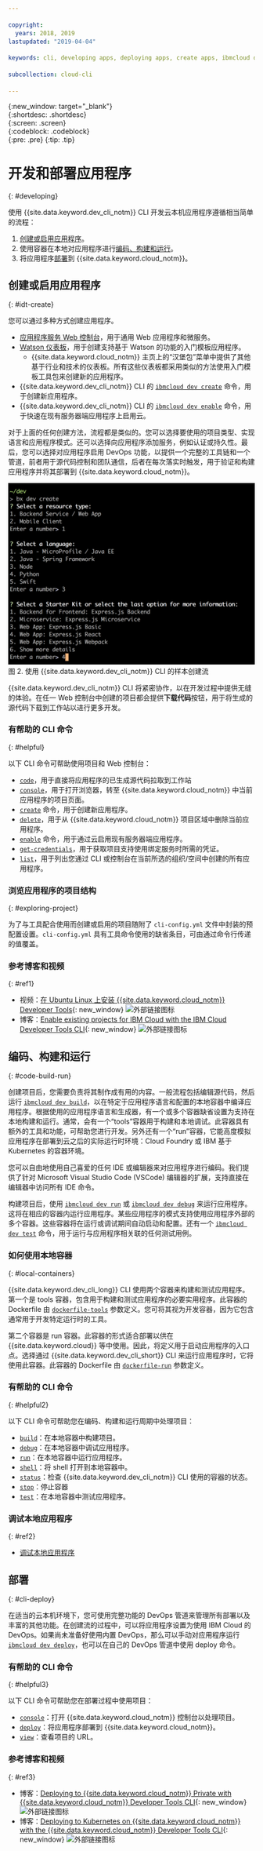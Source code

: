 ```yaml
---

copyright:
  years: 2018, 2019
lastupdated: "2019-04-04"

keywords: cli, developing apps, deploying apps, create apps, ibmcloud dev enable, ibmcloud dev create, local containers, ibmcloud dev run, ibmcloud dev, cli blog, cli video, cli reference

subcollection: cloud-cli

---
```


{:new_window: target="_blank"}  
{:shortdesc: .shortdesc}  
{:screen: .screen}  
{:codeblock: .codeblock}  
{:pre: .pre}
{:tip: .tip}

# 开发和部署应用程序
{: #developing}

使用 {{site.data.keyword.dev_cli_notm}} CLI 开发云本机应用程序遵循相当简单的流程：

1. [创建或启用应用程序](#idt-create)。
2. 使用容器在本地对应用程序进行[编码、构建和运行](#code-build-run)。
3. 将应用程序[部署](#cli-deploy)到 {{site.data.keyword.cloud_notm}}。

## 创建或启用应用程序
{: #idt-create}

您可以通过多种方式创建应用程序。
- [应用程序服务 Web 控制台](https://cloud.ibm.com/developer/appservice/dashboard)，用于通用 Web 应用程序和微服务。
- [Watson 仪表板](https://cloud.ibm.com/developer/watson/dashboard)，用于创建支持基于 Watson 的功能的入门模板应用程序。
    - {{site.data.keyword.cloud_notm}} 主页上的“汉堡包”菜单中提供了其他基于行业和技术的仪表板。所有这些仪表板都采用类似的方法使用入门模板工具包来创建新的应用程序。
- {{site.data.keyword.dev_cli_notm}} CLI 的 [`ibmcloud dev create`](/docs/cli/idt?topic=cloud-cli-idt-cli#create) 命令，用于创建新应用程序。
- {{site.data.keyword.dev_cli_notm}} CLI 的 [`ibmcloud dev enable`](/docs/cli/idt?topic=cloud-cli-idt-cli#enable) 命令，用于快速在现有服务器端应用程序上启用云。

对于上面的任何创建方法，流程都是类似的。您可以选择要使用的项目类型、实现语言和应用程序模式。还可以选择向应用程序添加服务，例如认证或持久性。最后，您可以选择对应用程序启用 DevOps 功能，以提供一个完整的工具链和一个管道，前者用于源代码控制和团队通信，后者在每次落实时触发，用于验证和构建应用程序并将其部署到 {{site.data.keyword.cloud_notm}}。

![使用 {{site.data.keyword.dev_cli_notm}} CLI 的样本创建流](create_flow.png "使用 {{site.data.keyword.dev_cli_notm}} CLI 的样本创建流") <br> 图 2. 使用 {{site.data.keyword.dev_cli_notm}} CLI 的样本创建流

{{site.data.keyword.dev_cli_notm}} CLI 将紧密协作，以在开发过程中提供无缝的体验。在任一 Web 控制台中创建的项目都会提供**下载代码**按钮，用于将生成的源代码下载到工作站以进行更多开发。

### 有帮助的 CLI 命令
{: #helpful}

以下 CLI 命令可帮助使用项目和 Web 控制台：
- [`code`](/docs/cli/idt?topic=cloud-cli-idt-cli#code)，用于直接将应用程序的已生成源代码拉取到工作站
- [`console`](/docs/cli/idt?topic=cloud-cli-idt-cli#console)，用于打开浏览器，转至 {{site.data.keyword.cloud_notm}} 中当前应用程序的项目页面。
- [`create`](/docs/cli/idt?topic=cloud-cli-idt-cli#create) 命令，用于创建新应用程序。
- [`delete`](/docs/cli/idt?topic=cloud-cli-idt-cli#delete)，用于从 {{site.data.keyword.cloud_notm}} 项目区域中删除当前应用程序。
- [`enable`](/docs/cli/idt?topic=cloud-cli-idt-cli#enable) 命令，用于通过云启用现有服务器端应用程序。
- [`get-credentials`](/docs/cli/idt?topic=cloud-cli-idt-cli#get-credentials)，用于获取项目支持使用绑定服务时所需的凭证。
- [`list`](/docs/cli/idt/?topic=cloud-cli-idt-cli#list)，用于列出您通过 CLI 或控制台在当前所选的组织/空间中创建的所有应用程序。

### 浏览应用程序的项目结构
{: #exploring-project}

为了与工具配合使用而创建或启用的项目随附了 `cli-config.yml` 文件中封装的预配置设置。`cli-config.yml` 具有工具命令使用的缺省条目，可由通过命令行传递的值覆盖。

### 参考博客和视频
{: #ref1}

- 视频：[在 Ubuntu Linux 上安装 {{site.data.keyword.cloud_notm}} Developer Tools](https://www.youtube.com/watch?v=sr7KjHAKpEs){: new_window} ![外部链接图标](../../icons/launch-glyph.svg "外部链接图标")
- 博客：[Enable existing projects for IBM Cloud with the IBM Cloud Developer Tools CLI](https://www.ibm.com/blogs/bluemix/2017/09/enable-existing-projects-ibm-cloud-ibm-cloud-developer-tools-cli/){: new_window} ![外部链接图标](../../icons/launch-glyph.svg "外部链接图标")

## 编码、构建和运行
{: #code-build-run}

创建项目后，您需要负责将其制作成有用的内容。一般流程包括编辑源代码，然后运行 [`ibmcloud dev build`](/docs/cli/idt?topic=cloud-cli-idt-cli#build)，以在特定于应用程序语言和配置的本地容器中编译应用程序。根据使用的应用程序语言和生成器，有一个或多个容器缺省设置为支持在本地构建和运行。通常，会有一个“tools”容器用于构建和本地调试。此容器具有额外的工具和功能，可帮助您进行开发。另外还有一个“run”容器，它能高度模拟应用程序在部署到云之后的实际运行时环境：Cloud Foundry 或 IBM 基于 Kubernetes 的容器环境。

您可以自由地使用自己喜爱的任何 IDE 或编辑器来对应用程序进行编码。我们提供了针对 Microsoft Visual Studio Code (VSCode) 编辑器的扩展，支持直接在编辑器中访问所有 IDE 命令。

构建项目后，使用 [`ibmcloud dev run`](/docs/cli/idt?topic=cloud-cli-idt-cli#run) 或 [`ibmcloud dev debug`](/docs/cli/idt?topic=cloud-cli-idt-cli#debug) 来运行应用程序。这将在相应的容器内运行应用程序。某些应用程序的模式支持使用应用程序外部的多个容器。这些容器将在运行或调试期间自动启动和配置。还有一个 [`ibmcloud dev test`](/docs/cli/idt?topic=cloud-cli-idt-cli#test) 命令，用于运行与应用程序相关联的任何测试用例。

### 如何使用本地容器
{: #local-containers}

{{site.data.keyword.dev_cli_long}} CLI 使用两个容器来构建和测试应用程序。第一个是 tools 容器，包含用于构建和测试应用程序的必要实用程序。此容器的 Dockerfile 由 [`dockerfile-tools`](/docs/cli/idt?topic=cloud-cli-idt-cli#command-parameters) 参数定义。您可将其视为开发容器，因为它包含通常用于开发特定运行时的工具。

第二个容器是 run 容器。此容器的形式适合部署以供在 {{site.data.keyword.cloud}} 等中使用。因此，将定义用于启动应用程序的入口点。选择通过 {{site.data.keyword.dev_cli_short}} CLI 来运行应用程序时，它将使用此容器。此容器的 Dockerfile 由 [`dockerfile-run`](/docs/cli/idt?topic=cloud-cli-idt-cli#run-parameters) 参数定义。

### 有帮助的 CLI 命令
{: #helpful2}

以下 CLI 命令可帮助您在编码、构建和运行周期中处理项目：
- [`build`](/docs/cli/idt?topic=cloud-cli-idt-cli#build)：在本地容器中构建项目。
- [`debug`](/docs/cli/idt?topic=cloud-cli-idt-cli#debug)：在本地容器中调试应用程序。
- [`run`](/docs/cli/idt?topic=cloud-cli-idt-cli#run)：在本地容器中运行应用程序。
- [`shell`](/docs/cli/idt?topic=cloud-cli-idt-cli#shell)：将 shell 打开到本地容器中。
- [`status`](/docs/cli/idt?topic=cloud-cli-idt-cli#status)：检查 {{site.data.keyword.dev_cli_notm}} CLI 使用的容器的状态。
- [`stop`](/docs/cli/idt?topic=cloud-cli-idt-cli#stop)：停止容器
- [`test`](/docs/cli/idt?topic=cloud-cli-idt-cli#test)：在本地容器中测试应用程序。

### 调试本地应用程序
{: #ref2}

- [调试本地应用程序](/docs/cli/idt?topic=cloud-cli-local-debug#local-debug)

## 部署
{: #cli-deploy}

在适当的云本机环境下，您可使用完整功能的 DevOps 管道来管理所有部署以及丰富的其他功能。在创建流的过程中，可以将应用程序设置为使用 IBM Cloud 的 DevOps。如果尚未准备好使用内置 DevOps，那么可以手动对应用程序运行 [`ibmcloud dev deploy`](/docs/cli/idt?topic=cloud-cli-idt-cli#deploy)，也可以在自己的 DevOps 管道中使用 deploy 命令。  

### 有帮助的 CLI 命令
{: #helpful3}

以下 CLI 命令可帮助您在部署过程中使用项目：
- [`console`](/docs/cli/idt?topic=cloud-cli-idt-cli#console)：打开 {{site.data.keyword.cloud_notm}} 控制台以处理项目。
- [`deploy`](/docs/cli/idt?topic=cloud-cli-idt-cli#deploy)：将应用程序部署到 {{site.data.keyword.cloud_notm}}。
- [`view`](/docs/cli/idt?topic=cloud-cli-idt-cli#view)：查看项目的 URL。

### 参考博客和视频
{: #ref3}

- 博客：[Deploying to {{site.data.keyword.cloud_notm}} Private with {{site.data.keyword.cloud_notm}} Developer Tools CLI](https://www.ibm.com/blogs/bluemix/2017/09/deploying-ibm-cloud-private-ibm-cloud-developer-tools-cli/){: new_window} ![外部链接图标](../../icons/launch-glyph.svg "外部链接图标")
- 博客：[Deploying to Kubernetes on {{site.data.keyword.cloud_notm}} with the {{site.data.keyword.cloud_notm}} Developer Tools CLI](https://www.ibm.com/blogs/bluemix/2017/09/deploying-kubernetes-ibm-cloud-ibm-cloud-developer-tools-cli/){: new_window} ![外部链接图标](../../icons/launch-glyph.svg "外部链接图标")
